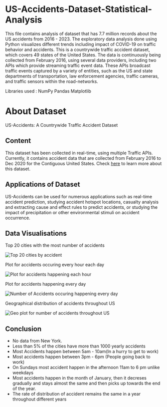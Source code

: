 # US-Accidents-Dataset-Statistical-Analysis
This file contains analysis of dataset that has 7.7 million records about the US accidents from 2016 - 2023. The exploratory data analysis done using Python visualizes different trends including impact of COVID-19 on traffic behavior and accidents. This is a countrywide traffic accident dataset, which covers 49 states of the United States. The data is continuously being collected from February 2016, using several data providers, including two APIs which provide streaming traffic event data. These APIs broadcast traffic events captured by a variety of entities, such as the US and state departments of transportation, law enforcement agencies, traffic cameras, and traffic sensors within the road-networks.

Libraries used :
NumPy
Pandas
Matplotlib

# About Dataset
US-Accidents: A Countrywide Traffic Accident Dataset

## Content

This dataset has been collected in real-time, using multiple Traffic APIs. Currently, it contains accident data that are collected from February 2016 to Dec 2020 for the Contiguous United States. Check [here](https://smoosavi.org/datasets/us_accidents) to learn more about this dataset.

## Applications of Dataset

US-Accidents can be used for numerous applications such as real-time accident prediction, studying accident hotspot locations, casualty analysis and extracting cause and effect rules to predict accidents, or studying the impact of precipitation or other environmental stimuli on accident occurrence.

## Data Visualisations

Top 20 cities with the most number of accidents

![Top 20 cities by accident](https://github.com/rajsaurav/US-Accidents-Dataset-Statistical-Analysis/assets/35574674/5d12d6cb-db00-4869-bea5-7eb94c82bc70)

Plot for accidents occuring every hour each day

![Plot for accidents happening each hour](https://github.com/rajsaurav/US-Accidents-Dataset-Statistical-Analysis/assets/35574674/6576e7ee-8f77-424f-a303-cbb01619f96b)

Plot for accidents happening every day

![Number of Accidents occuring happening every day](https://github.com/rajsaurav/US-Accidents-Dataset-Statistical-Analysis/assets/35574674/294287d5-0a7c-4234-baad-bdaa891cc509)

Geographical distribution of accidents throughout US

![Geo plot for number of accidents throughout US](https://github.com/rajsaurav/US-Accidents-Dataset-Statistical-Analysis/assets/35574674/53c982aa-94af-42e9-9e03-c1e8dae182f0)

## Conclusion

- No data from New York. 
- Less than 5% of the cities have more than 1000 yearly accidents 
- Most Accidents happen between 5am - 10am(In a hurry to get to work)
- Most accidents happen between 3pm - 6pm (People going back to work) 
- On Sundays most accident happen in the afternoon 11am to 6 pm unlike weekdays 
- Most accidents happen in the month of January, then it decreses gradually and stays almost the same and then picks up towards the end of the year. 
- The rate of distribution of accident remains the same in a year throughout different years

